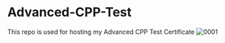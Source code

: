 # Advanced-CPP-Test
This repo is used for hosting my Advanced CPP Test Certificate
![0001](https://user-images.githubusercontent.com/75126845/195782925-3dde386c-c0f9-417f-8a4e-58293b2abd4c.jpg)
